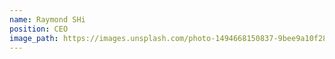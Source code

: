 ```yaml
---
name: Raymond SHi
position: CEO
image_path: https://images.unsplash.com/photo-1494668150837-9bee9a10f28a?crop=entropy&cs=tinysrgb&fit=crop&fm=jpg&h=601&ixid=MnwxfDB8MXxyYW5kb218MHwxMzkzODZ8YXx8fHx8fDE2NTQ2NzM1ODc&ixlib=rb-1.2.1&q=80&utm_campaign=api-credit&utm_medium=referral&utm_source=unsplash_source&w=601
---
```


